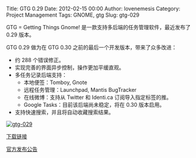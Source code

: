 Title: GTG 0.29
Date: 2012-02-15 00:00
Author: lovenemesis
Category: Project Management
Tags: GNOME, gtg
Slug: gtg-029

GTG = Getting Things Gnome! 是一款支持多后端的任务管理软件，最近发布了
0.29 版本。

GTG 0.29 做为在 GTG 0.30 之前的最后一个开发版本，带来了众多改进：

-   约 288 个错误修正。
-   实现完善的界面异步控制，操作更加平缓直观。
-   多任务记录后端支持：
    -   本地便签：Tomboy, Gnote
    -   远程任务管理：Launchpad, Mantis BugTracker
    -   在线微博：支持从 Twitter 和 Identi.ca 订阅导入指定标签的推。
    -   Google Tasks：目前该后端尚未稳定，将在 0.30 版本启用。
-   支持快速搜索，并且将自动收藏搜索结果。

[![](http://linuxtoy.org/img/2012/02/gtg-029.jpg "gtg-029")](http://linuxtoy.org/img/2012/02/gtg-029.jpg)

[下载链接](gtg.fritalk.com/pages/download)

[官方发布公告](http://gtg.fritalk.com/post/gtg-0.2.9)

